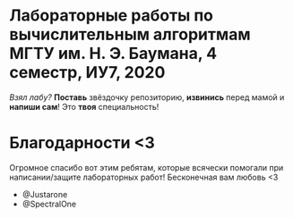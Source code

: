 # Лабораторные работы по вычислительным алгоритмам МГТУ им. Н. Э. Баумана, 4 семестр, ИУ7, 2020
*Взял лабу?* **Поставь** звёздочку репозиторию, **извинись** перед мамой и **напиши сам**! Это **твоя** специальность!

# Благодарности <3

Огромное спасибо вот этим ребятам, которые всячески помогали при написании/защите лабораторных работ! 
Бесконечная вам любовь <3

* @Justarone
* @SpectralOne